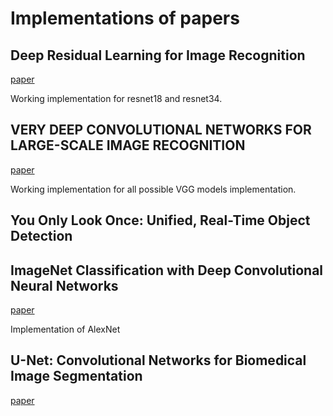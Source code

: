 # Implementations of papers

## Deep Residual Learning for Image Recognition

[paper](https://arxiv.org/abs/1512.03385)

Working implementation for resnet18 and resnet34.

## VERY DEEP CONVOLUTIONAL NETWORKS FOR LARGE-SCALE IMAGE RECOGNITION

[paper](https://arxiv.org/abs/1409.1556)

Working implementation for all possible VGG models implementation.

## You Only Look Once: Unified, Real-Time Object Detection

## ImageNet Classification with Deep Convolutional Neural Networks
[paper](https://proceedings.neurips.cc/paper_files/paper/2012/file/c399862d3b9d6b76c8436e924a68c45b-Paper.pdf)

Implementation of AlexNet

## U-Net: Convolutional Networks for Biomedical Image Segmentation
[paper](https://arxiv.org/abs/1505.04597)
